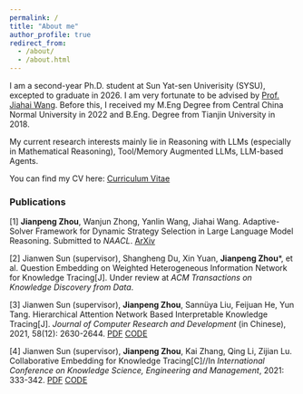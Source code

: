 ```yaml
---
permalink: /
title: "About me"
author_profile: true
redirect_from: 
  - /about/
  - /about.html
---
```


I am a second-year Ph.D. student at Sun Yat-sen Univerisity (SYSU), excepted to graduate in 2026. I am very fortunate to be advised by [Prof. Jiahai Wang](https://cse.sysu.edu.cn/content/2551). Before this, I received my M.Eng Degree from Central China Normal University in 2022 and B.Eng. Degree from Tianjin University in 2018.

My current research interests mainly lie in Reasoning with LLMs (especially in Mathematical Reasoning), Tool/Memory Augmented LLMs, LLM-based Agents.

You can find my CV here: [Curriculum Vitae](../assets/CV_JianpengZhou_SYSU.pdf)

### Publications

[1] **Jianpeng Zhou**, Wanjun Zhong, Yanlin Wang, Jiahai Wang. Adaptive-Solver Framework for Dynamic Strategy Selection in Large Language Model Reasoning. Submitted to *NAACL*. [ArXiv](https://arxiv.org/pdf/2310.01446.pdf) 

[2] Jianwen Sun (supervisor), Shangheng Du, Xin Yuan, **Jianpeng Zhou***, et al. Question Embedding on Weighted Heterogeneous Information Network for Knowledge Tracing[J]. Under review at *ACM Transactions on Knowledge Discovery from Data*.

[3] Jianwen Sun (supervisor), **Jianpeng Zhou**, Sannüya Liu, Feijuan He, Yun Tang. Hierarchical Attention Network Based Interpretable Knowledge Tracing[J]. *Journal of Computer Research and Development* (in Chinese), 2021, 58(12): 2630-2644. [PDF](https://crad.ict.ac.cn/cn/article/doi/10.7544/issn1000-1239.2021.20210997) [CODE](https://github.com/john1226966735/HAKT)

[4] Jianwen Sun (supervisor), **Jianpeng Zhou**, Kai Zhang, Qing Li, Zijian Lu. Collaborative Embedding for Knowledge Tracing[C]//In *International Conference on Knowledge Science, Engineering and Management*, 2021: 333-342. [PDF](https://link.springer.com/chapter/10.1007/978-3-030-82147-0_27) [CODE](https://github.com/john1226966735/CoKT)

